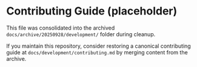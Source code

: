 # Contributing Guide (placeholder)

This file was consolidated into the archived `docs/archive/20250928/development/` folder during cleanup.

If you maintain this repository, consider restoring a canonical contributing guide at `docs/development/contributing.md` by merging content from the archive.
